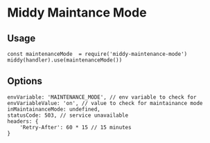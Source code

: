 # Middy Maintance Mode

## Usage

```
const maintenanceMode  = require('middy-maintenance-mode')
middy(handler).use(maintenanceMode())
```

## Options

```
envVariable: 'MAINTENANCE_MODE', // env variable to check for
envVariableValue: 'on', // value to check for maintainance mode
inMaintainanceMode: undefined,
statusCode: 503, // service unavailable
headers: {
	'Retry-After': 60 * 15 // 15 minutes
}
```